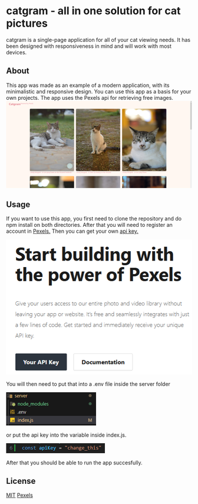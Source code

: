 # catgram - all in one solution for cat pictures
catgram is a single-page application for all of your cat viewing needs. It has been designed with responsiveness in mind and will work with most devices.

## About
This app was made as an example of a modern application, with its minimalistic and responsive design. You can use this app as a basis for your own projects. The app uses the Pexels api for retrieving free images.
![Alt text](images/image-3.png)

## Usage
If you want to use this app, you first need to clone the repository and do npm install on both directories. After that you will need to register an account in [Pexels.](https://www.pexels.com/join/)
Then you can get your own [api key.](https://www.pexels.com/api/) 

![Alt text](images/image-2.png)

You will then need to put that into a .env file inside the server folder

![Alt text](images/image-1.png)

 or put the api key into the variable inside index.js.
 
![Alt text](images/image.png) 

After that you should be able to run the app succesfully.

## License
[MIT](https://choosealicense.com/licenses/mit/)
[Pexels](https://www.pexels.com/license/)
